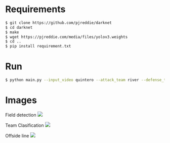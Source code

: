 # Requirements

```sh
$ git clone https://github.com/pjreddie/darknet
$ cd darknet
$ make
$ wget https://pjreddie.com/media/files/yolov3.weights
$ cd ..
$ pip install requirement.txt
```

# Run

```sh
$ python main.py --input_video quintero --attack_team river --defense_team boca --vp_validation True
```

# Images

Field detection
![](https://i.imgur.com/uTL6kBK.jpg)

Team Clasification
![](https://imgur.com/Z7WXduL)

Offside line
![](https://i.imgur.com/lwRo4p6.png)

